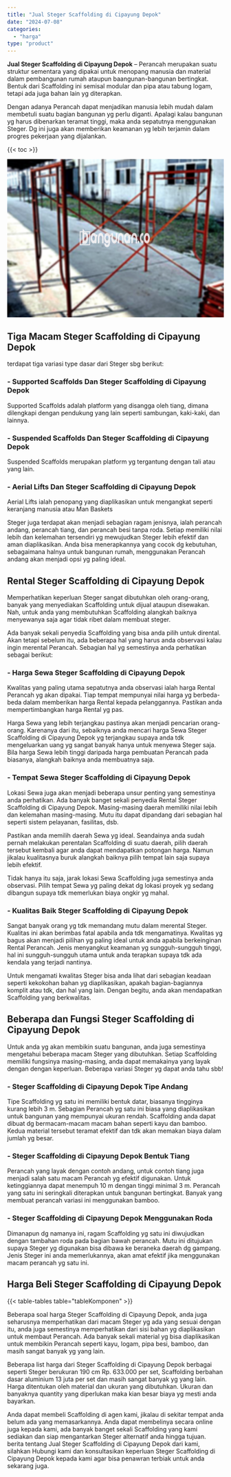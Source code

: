 ```yaml
---
title: "Jual Steger Scaffolding di Cipayung Depok"
date: "2024-07-08"
categories: 
  - "harga"
type: "product"
---
```


**Jual Steger Scaffolding di Cipayung Depok** – Perancah merupakan suatu struktur sementara yang dipakai untuk menopang manusia dan material dalam pembangunan rumah ataupun baangunan-bangunan bertingkat. Bentuk dari Scaffolding ini semisal modular dan pipa atau tabung logam, tetapi ada juga bahan lain yg diterapkan.

Dengan adanya Perancah dapat menjadikan manusia lebih mudah dalam membetuli suatu bagian bangunan yg perlu diganti. Apalagi kalau bangunan yg harus dibenarkan teramat tinggi, maka anda sepatutnya menggunakan Steger. Dg ini juga akan memberikan keamanan yg lebih terjamin dalam progres pekerjaan yang dijalankan.

{{< toc >}}

![Jual Steger Scaffolding di Cipayung Depok](/images/sewa-scaffolding-steger-29.png)

## Tiga Macam Steger Scaffolding di Cipayung Depok

terdapat tiga variasi type dasar dari Steger sbg berikut:

### \- Supported Scaffolds Dan Steger Scaffolding di Cipayung Depok

Supported Scaffolds adalah platform yang disangga oleh tiang, dimana dilengkapi dengan pendukung yang lain seperti sambungan, kaki-kaki, dan lainnya.

### \- Suspended Scaffolds Dan Steger Scaffolding di Cipayung Depok

Suspended Scaffolds merupakan platform yg tergantung dengan tali atau yang lain.

### \- Aerial Lifts Dan Steger Scaffolding di Cipayung Depok

Aerial Lifts ialah penopang yang diaplikasikan untuk mengangkat seperti keranjang manusia atau Man Baskets

Steger juga terdapat akan menjadi sebagian ragam jenisnya, ialah perancah andang, perancah tiang, dan perancah besi tanpa roda. Setiap memiliki nilai lebih dan kelemahan tersendiri yg mewujudkan Steger lebih efektif dan aman diaplikasikan. Anda bisa menerapkannya yang cocok dg kebutuhan, sebagaimana halnya untuk bangunan rumah, menggunakan Perancah andang akan menjadi opsi yg paling ideal.

## Rental Steger Scaffolding di Cipayung Depok

Memperhatikan keperluan Steger sangat dibutuhkan oleh orang-orang, banyak yang menyediakan Scaffolding untuk dijual ataupun disewakan. Nah, untuk anda yang membutuhkan Scaffolding alangkah baiknya menyewanya saja agar tidak ribet dalam membuat steger.

Ada banyak sekali penyedia Scaffolding yang bisa anda pilih untuk dirental. Akan tetapi sebelum itu, ada beberapa hal yang harus anda observasi kalau ingin merental Perancah. Sebagian hal yg semestinya anda perhatikan sebagai berikut:

### \- Harga Sewa Steger Scaffolding di Cipayung Depok

Kwalitas yang paling utama sepatutnya anda observasi ialah harga Rental Perancah yg akan dipakai. Tiap tempat mempunyai nilai harga yg berbeda-beda dalam memberikan harga Rental kepada pelanggannya. Pastikan anda mempertimbangkan harga Rental yg pas.

Harga Sewa yang lebih terjangkau pastinya akan menjadi pencarian orang-orang. Karenanya dari itu, sebaiknya anda mencari harga Sewa Steger Scaffolding di Cipayung Depok yg terjangkau supaya anda tdk mengeluarkan uang yg sangat banyak hanya untuk menyewa Steger saja. Bila harga Sewa lebih tinggi daripada harga pembuatan Perancah pada biasanya, alangkah baiknya anda membuatnya saja.

### \- Tempat Sewa Steger Scaffolding di Cipayung Depok

Lokasi Sewa juga akan menjadi beberapa unsur penting yang semestinya anda perhatikan. Ada banyak banget sekali penyedia Rental Steger Scaffolding di Cipayung Depok. Masing-masing daerah memiliki nilai lebih dan kelemahan masing-masing. Mutu itu dapat dipandang dari sebagian hal seperti sistem pelayanan, fasilitas, dsb.

Pastikan anda memilih daerah Sewa yg ideal. Seandainya anda sudah pernah melakukan perentalan Scaffolding di suatu daerah, pilih daerah tersebut kembali agar anda dapat mendapatkan potongan harga. Namun jikalau kualitasnya buruk alangkah baiknya pilih tempat lain saja supaya lebih efektif.

Tidak hanya itu saja, jarak lokasi Sewa Scaffolding juga semestinya anda observasi. Pilih tempat Sewa yg paling dekat dg lokasi proyek yg sedang dibangun supaya tdk memerlukan biaya ongkir yg mahal.

### \- Kualitas Baik Steger Scaffolding di Cipayung Depok

Sangat banyak orang yg tdk memandang mutu dalam merental Steger. Kualitas ini akan berimbas fatal apabila anda tdk mengamatinya. Kwalitas yg bagus akan menjadi pilihan yg paling ideal untuk anda apabila berkeinginan Rental Perancah. Jenis menyangkut keamanan yg sungguh-sungguh tinggi, hal ini sungguh-sungguh utama untuk anda terapkan supaya tdk ada kendala yang terjadi nantinya.

Untuk mengamati kwalitas Steger bisa anda lihat dari sebagian keadaan seperti kekokohan bahan yg diaplikasikan, apakah bagian-bagiannya komplit atau tdk, dan hal yang lain. Dengan begitu, anda akan mendapatkan Scaffolding yang berkwalitas.

## Beberapa dan Fungsi Steger Scaffolding di Cipayung Depok

Untuk anda yg akan membikin suatu bangunan, anda juga semestinya mengetahui beberapa macam Steger yang dibutuhkan. Setiap Scaffolding memiliki fungsinya masing-masing, anda dapat memakainya yang layak dengan dengan keperluan. Beberapa variasi Steger yg dapat anda tahu sbb!

### \- Steger Scaffolding di Cipayung Depok Tipe Andang

Tipe Scaffolding yg satu ini memiliki bentuk datar, biasanya tingginya kurang lebih 3 m. Sebagian Perancah yg satu ini biasa yang diaplikasikan untuk bangunan yang mempunyai ukuran rendah. Scaffolding anda dapat dibuat dg bermacam-macam macam bahan seperti kayu dan bamboo. Kedua material tersebut teramat efektif dan tdk akan memakan biaya dalam jumlah yg besar.

### \- Steger Scaffolding di Cipayung Depok Bentuk Tiang

Perancah yang layak dengan contoh andang, untuk contoh tiang juga menjadi salah satu macam Perancah yg efektif digunakan. Untuk ketinggiannya dapat menempuh 10 m dengan tinggi minimal 3 m. Perancah yang satu ini seringkali diterapkan untuk bangunan bertingkat. Banyak yang membuat perancah variasi ini menggunakan bamboo.

### \- Steger Scaffolding di Cipayung Depok Menggunakan Roda

Dimanapun dg namanya ini, ragam Scaffolding yg satu ini diwujudkan dengan tambahan roda pada bagian bawah perancah. Mutu ini ditujukan supaya Steger yg digunakan bisa dibawa ke beraneka daerah dg gampang. Jenis Steger ini anda memerlukannya, akan amat efektif jika menggunakan macam perancah yg satu ini.

## Harga Beli Steger Scaffolding di Cipayung Depok

{{< table-tables table="tableKomponen" >}}

Beberapa soal harga Steger Scaffolding di Cipayung Depok, anda juga seharusnya memperhatikan dari macam Steger yg ada yang sesuai dengan itu, anda juga semestinya memperhatikan dari sisi bahan yg diaplikasikan untuk membaut Perancah. Ada banyak sekali material yg bisa diaplikasikan untuk membikin Perancah seperti kayu, logam, pipa besi, bamboo, dan masih sangat banyak yg yang lain.

Beberapa list harga dari Steger Scaffolding di Cipayung Depok berbagai seperti Steger berukuran 190 cm Rp. 633.000 per set, Scaffolding berbahan dasar aluminium 13 juta per set dan masih sangat banyak yg yang lain. Harga ditentukan oleh material dan ukuran yang dibutuhkan. Ukuran dan banyaknya quantity yang diperlukan maka kian besar biaya yg mesti anda bayarkan.

Anda dapat membeli Scaffolding di agen kami, jikalau di sekitar tempat anda belum ada yang memasarkannya. Anda dapat membelinya secara online juga kepada kami, ada banyak banget sekali Scaffolding yang kami sediakan dan siap mengantarkan Steger alternatif anda hingga tujuan. berita tentang Jual Steger Scaffolding di Cipayung Depok dari kami, silahkan Hubungi kami dan konsultasikan keperluan Steger Scaffolding di Cipayung Depok kepada kami agar bisa penawran terbiak untuk anda sekarang juga.
